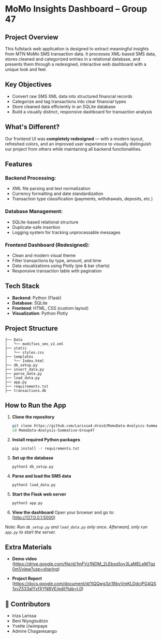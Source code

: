 
# MoMo Insights Dashboard – Group 47

## Project Overview

This fullstack web application is designed to extract meaningful insights from MTN MoMo SMS transaction data. It processes XML-based SMS data, stores cleaned and categorized entries in a relational database, and presents them through a redesigned, interactive web dashboard with a unique look and feel.

## Key Objectives

* Convert raw SMS XML data into structured financial records
* Categorize and tag transactions into clear financial types
* Store cleaned data efficiently in an SQLite database
* Build a visually distinct, responsive dashboard for transaction analysis

## What's Different?

Our frontend UI was **completely redesigned** — with a modern layout, refreshed colors, and an improved user experience to visually distinguish our project from others while maintaining all backend functionalities.

## Features

### Backend Processing:

* XML file parsing and text normalization
* Currency formatting and date standardization
* Transaction type classification (payments, withdrawals, deposits, etc.)

### Database Management:

* SQLite-based relational structure
* Duplicate-safe insertion
* Logging system for tracking unprocessable messages

### Frontend Dashboard (Redesigned):

* Clean and modern visual theme
* Filter transactions by type, amount, and time
* Data visualizations using Plotly (pie & bar charts)
* Responsive transaction table with pagination

## Tech Stack

* **Backend**: Python (Flask)
* **Database**: SQLite
* **Frontend**: HTML, CSS (custom layout)
* **Visualization**: Python Plotly

## Project Structure

```
├── Data
│   └── modifies_sms_v2.xml
├── static
│   └── styles.css        
├── templates
│   └── Index.html        
├── db_setup.py
├── insert_data.py
├── parse_data.py
├── load_data.py
├── app.py
├── requirements.txt
├── transactions.db
```

## How to Run the App

1. **Clone the repository**

   ```bash
   git clone https://github.com/Larissa4-droid/MomoData-Analysis-Summative-Group47.git
   cd MomoData-Analysis-Summative-Group47
   ```

2. **Install required Python packages**

   ```bash
   pip install -r requirements.txt
   ```

3. **Set up the database**

   ```bash
   python3 db_setup.py
   ```

4. **Parse and load the SMS data**

   ```bash
   python3 load_data.py
   ```

5. **Start the Flask web server**

   ```bash
   python3 app.py
   ```

6. **View the dashboard**
   Open your browser and go to: [http://127.0.0.1:5000]

 *Note: Run `db_setup.py` and `load_data.py` only once. Afterward, only run `app.py` to start the server.*

## Extra Materials

* **Demo video**
(https://drive.google.com/file/d/1mFVz1NDM_2LEbsq5oy3LaMELeMTgz0m1/view?usp=sharing)

* **Project Report**
(https://docs.google.com/document/d/1IQQwg3zi18bvVmKLDdcjPG4QS1xvZ533aIYxfXYN8VE/edit?tab=t.0)

## 👥 Contributors

* Iriza Larissa
* Beni Niyogisubizo
* Yvette Uwimpaye
* Admire Chagaresango


